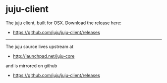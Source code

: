 juju-client
===========


The juju client, built for OSX.  Download the release here:

- https://github.com/juju/juju-client/releases


---

The juju source lives upstream at

- http://launchpad.net/juju-core

and is mirrored on github

- https://github.com/juju/juju-client/releases

